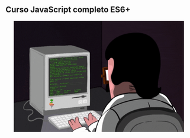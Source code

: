 <h2>Curso JavaScript completo ES6+</h2>
<p align="center">
	<img width="460" height="300" src="code.gif">
</p>
